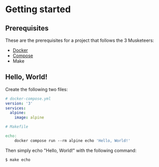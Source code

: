 # Getting started

## Prerequisites

These are the prerequisites for a project that follows the 3 Musketeers:

- [Docker][linkDocker]
- [Compose][linkCompose]
- Make

## Hello, World!

Create the following two files:

```yaml
# docker-compose.yml
version: '3'
services:
  alpine:
    image: alpine
```

```makefile
# Makefile

echo:
	docker compose run --rm alpine echo 'Hello, World!'
```

Then simply echo "Hello, World!" with the following command:

```bash
$ make echo
```

[linkDocker]: https://docs.docker.com/engine/installation/
[linkCompose]: https://docs.docker.com/compose/install/
